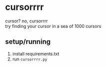 # cursorrrr
cursor? no, cursorrrr <br>
try finding your cursor in a sea of 1000 cursors

## setup/running
1. install requirements.txt
2. run `cursorrrr.py`


